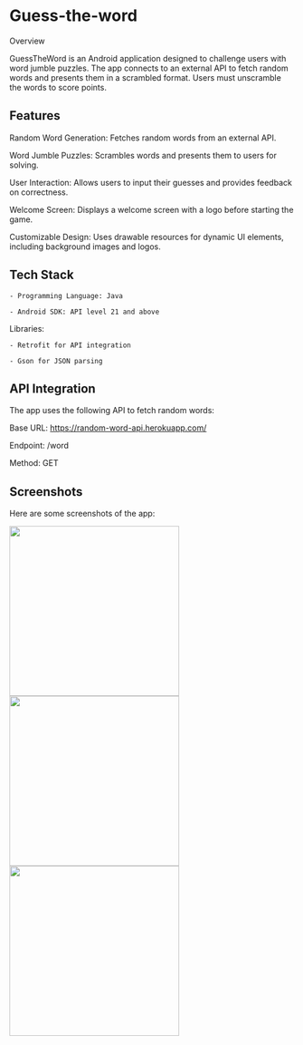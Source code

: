 # Guess-the-word

Overview

GuessTheWord is an Android application designed to challenge users with word jumble puzzles. The app connects to an external API to fetch random words and presents them in a scrambled format. Users must unscramble the words to score points.

## Features

Random Word Generation: Fetches random words from an external API.

Word Jumble Puzzles: Scrambles words and presents them to users for solving.

User Interaction: Allows users to input their guesses and provides feedback on correctness.

Welcome Screen: Displays a welcome screen with a logo before starting the game.

Customizable Design: Uses drawable resources for dynamic UI elements, including background images and logos.

## Tech Stack

    - Programming Language: Java

    - Android SDK: API level 21 and above

Libraries:

    - Retrofit for API integration

    - Gson for JSON parsing

## API Integration

The app uses the following API to fetch random words:

Base URL: https://random-word-api.herokuapp.com/

Endpoint: /word

Method: GET

## Screenshots

Here are some screenshots of the app:

<div>
  <img src="https://github.com/user-attachments/assets/888befff-e32f-4c1f-930e-a1b2ded23b7e" width="300" style="display:inline-block; margin-right:10px;" />
  <img src="https://github.com/user-attachments/assets/0983fc3c-e04c-4a35-908a-cb43a49b71df" width="300" style="display:inline-block; margin-right:10px;" />
  <img src="https://github.com/user-attachments/assets/b70a2370-d2ba-4b9b-b9fa-456fa6fd2f11" width="300" style="display:inline-block; margin-right:10px;" />
</div>







